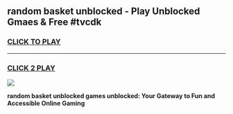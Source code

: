 
## random basket unblocked - Play Unblocked Gmaes & Free #tvcdk
<h3>
<a href="https://news.freeplayer.one?title=random_basket_unblocked&ref=24F">CLICK TO PLAY</a></h3>
<hr>

<h3>
<a href="https://news.freeplayer.one?title=random_basket_unblocked&ref=24F">CLICK 2 PLAY</a>
  
</h3>

<a href="https://news.freeplayer.one?title=random_basket_unblocked&ref=24F/"><img src="https://clearcache.store/games.png"></a>


**random basket unblocked games unblocked: Your Gateway to Fun and Accessible Online Gaming**
